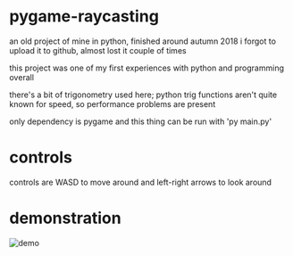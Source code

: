 # pygame-raycasting
an old project of mine in python, finished around autumn 2018
i forgot to upload it to github, almost lost it couple of times

this project was one of my first experiences with python and programming overall

there's a bit of trigonometry used here; python trig functions aren't quite known for speed, so performance problems are present

only dependency is pygame and this thing can be run with 'py main.py'

# controls
controls are WASD to move around and left-right arrows to look around

# demonstration
![demo](https://user-images.githubusercontent.com/30073032/225340374-72454b38-d31f-498f-9adf-780014be41ec.gif)
